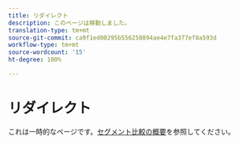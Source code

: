 ```yaml
---
title: リダイレクト
description: このページは移動しました。
translation-type: tm+mt
source-git-commit: ca9f1ed00295b556250894ae4e7fa377ef8a593d
workflow-type: tm+mt
source-wordcount: '15'
ht-degree: 100%

---
```



# リダイレクト

これは一時的なページです。[セグメント比較の概要](segment-comparison.md)を参照してください。
